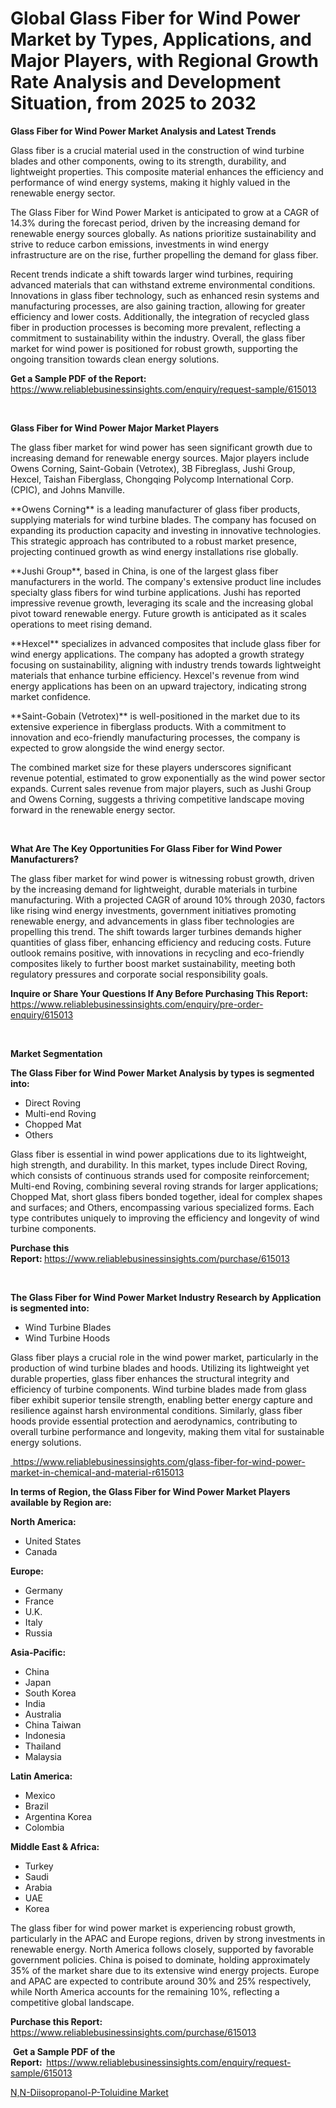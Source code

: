 <p><h1>Global Glass Fiber for Wind Power Market by Types, Applications, and Major Players, with Regional Growth Rate Analysis and Development Situation, from 2025 to 2032</h1></p><p><strong>Glass Fiber for Wind Power Market Analysis and Latest Trends</strong></p>
<p><p>Glass fiber is a crucial material used in the construction of wind turbine blades and other components, owing to its strength, durability, and lightweight properties. This composite material enhances the efficiency and performance of wind energy systems, making it highly valued in the renewable energy sector.</p><p>The Glass Fiber for Wind Power Market is anticipated to grow at a CAGR of 14.3% during the forecast period, driven by the increasing demand for renewable energy sources globally. As nations prioritize sustainability and strive to reduce carbon emissions, investments in wind energy infrastructure are on the rise, further propelling the demand for glass fiber.</p><p>Recent trends indicate a shift towards larger wind turbines, requiring advanced materials that can withstand extreme environmental conditions. Innovations in glass fiber technology, such as enhanced resin systems and manufacturing processes, are also gaining traction, allowing for greater efficiency and lower costs. Additionally, the integration of recycled glass fiber in production processes is becoming more prevalent, reflecting a commitment to sustainability within the industry. Overall, the glass fiber market for wind power is positioned for robust growth, supporting the ongoing transition towards clean energy solutions.</p></p>
<p><strong>Get a Sample PDF of the Report:&nbsp;</strong> <a href="https://www.reliablebusinessinsights.com/enquiry/request-sample/615013?utm_campaign=3568&utm_medium=2&utm_source=Github&utm_content=ia&utm_term=24032025&utm_id=glass-fiber-for-wind-power">https://www.reliablebusinessinsights.com/enquiry/request-sample/615013</a></p>
<p>&nbsp;</p>
<p><strong>Glass Fiber for Wind Power Major Market Players</strong></p>
<p><p>The glass fiber market for wind power has seen significant growth due to increasing demand for renewable energy sources. Major players include Owens Corning, Saint-Gobain (Vetrotex), 3B Fibreglass, Jushi Group, Hexcel, Taishan Fiberglass, Chongqing Polycomp International Corp. (CPIC), and Johns Manville.</p><p>**Owens Corning** is a leading manufacturer of glass fiber products, supplying materials for wind turbine blades. The company has focused on expanding its production capacity and investing in innovative technologies. This strategic approach has contributed to a robust market presence, projecting continued growth as wind energy installations rise globally.</p><p>**Jushi Group**, based in China, is one of the largest glass fiber manufacturers in the world. The company's extensive product line includes specialty glass fibers for wind turbine applications. Jushi has reported impressive revenue growth, leveraging its scale and the increasing global pivot toward renewable energy. Future growth is anticipated as it scales operations to meet rising demand.</p><p>**Hexcel** specializes in advanced composites that include glass fiber for wind energy applications. The company has adopted a growth strategy focusing on sustainability, aligning with industry trends towards lightweight materials that enhance turbine efficiency. Hexcel's revenue from wind energy applications has been on an upward trajectory, indicating strong market confidence.</p><p>**Saint-Gobain (Vetrotex)** is well-positioned in the market due to its extensive experience in fiberglass products. With a commitment to innovation and eco-friendly manufacturing processes, the company is expected to grow alongside the wind energy sector.</p><p>The combined market size for these players underscores significant revenue potential, estimated to grow exponentially as the wind power sector expands. Current sales revenue from major players, such as Jushi Group and Owens Corning, suggests a thriving competitive landscape moving forward in the renewable energy sector.</p></p>
<p>&nbsp;</p>
<p><strong>What Are The Key Opportunities For Glass Fiber for Wind Power Manufacturers?</strong></p>
<p><p>The glass fiber market for wind power is witnessing robust growth, driven by the increasing demand for lightweight, durable materials in turbine manufacturing. With a projected CAGR of around 10% through 2030, factors like rising wind energy investments, government initiatives promoting renewable energy, and advancements in glass fiber technologies are propelling this trend. The shift towards larger turbines demands higher quantities of glass fiber, enhancing efficiency and reducing costs. Future outlook remains positive, with innovations in recycling and eco-friendly composites likely to further boost market sustainability, meeting both regulatory pressures and corporate social responsibility goals.</p></p>
<p><strong>Inquire or Share Your Questions If Any Before Purchasing This Report:</strong> <a href="https://www.reliablebusinessinsights.com/enquiry/pre-order-enquiry/615013?utm_campaign=3568&utm_medium=2&utm_source=Github&utm_content=ia&utm_term=24032025&utm_id=glass-fiber-for-wind-power">https://www.reliablebusinessinsights.com/enquiry/pre-order-enquiry/615013</a></p>
<p>&nbsp;</p>
<p><strong>Market Segmentation</strong></p>
<p><strong>The Glass Fiber for Wind Power Market Analysis by types is segmented into:</strong></p>
<p><ul><li>Direct Roving</li><li>Multi-end Roving</li><li>Chopped Mat</li><li>Others</li></ul></p>
<p><p>Glass fiber is essential in wind power applications due to its lightweight, high strength, and durability. In this market, types include Direct Roving, which consists of continuous strands used for composite reinforcement; Multi-end Roving, combining several roving strands for larger applications; Chopped Mat, short glass fibers bonded together, ideal for complex shapes and surfaces; and Others, encompassing various specialized forms. Each type contributes uniquely to improving the efficiency and longevity of wind turbine components.</p></p>
<p><strong>Purchase this Report:&nbsp;</strong><a href="https://www.reliablebusinessinsights.com/purchase/615013?utm_campaign=3568&utm_medium=2&utm_source=Github&utm_content=ia&utm_term=24032025&utm_id=glass-fiber-for-wind-power">https://www.reliablebusinessinsights.com/purchase/615013</a></p>
<p>&nbsp;</p>
<p><strong>The Glass Fiber for Wind Power Market Industry Research by Application is segmented into:</strong></p>
<p><ul><li>Wind Turbine Blades</li><li>Wind Turbine Hoods</li></ul></p>
<p><p>Glass fiber plays a crucial role in the wind power market, particularly in the production of wind turbine blades and hoods. Utilizing its lightweight yet durable properties, glass fiber enhances the structural integrity and efficiency of turbine components. Wind turbine blades made from glass fiber exhibit superior tensile strength, enabling better energy capture and resilience against harsh environmental conditions. Similarly, glass fiber hoods provide essential protection and aerodynamics, contributing to overall turbine performance and longevity, making them vital for sustainable energy solutions.</p></p>
<p><a href="https://www.reliablebusinessinsights.com/glass-fiber-for-wind-power-market-in-chemical-and-material-r615013?utm_campaign=3568&utm_medium=2&utm_source=Github&utm_content=ia&utm_term=24032025&utm_id=glass-fiber-for-wind-power">&nbsp;https://www.reliablebusinessinsights.com/glass-fiber-for-wind-power-market-in-chemical-and-material-r615013</a></p>
<p><strong>In terms of Region, the Glass Fiber for Wind Power Market Players available by Region are:</strong></p>
<p>
    <p> <strong> North America: </strong>
        <ul>
            <li>United States</li>
            <li>Canada</li>
        </ul>
        </p> 
    <p> <strong> Europe: </strong>
        <ul>
            <li>Germany</li>
            <li>France</li>
            <li>U.K.</li>
            <li>Italy</li>
            <li>Russia</li>
        </ul>
        </p> 
    <p> <strong> Asia-Pacific: </strong>
        <ul>
            <li>China</li>
            <li>Japan</li>
            <li>South Korea</li>
            <li>India</li>
            <li>Australia</li>
            <li>China Taiwan</li>
            <li>Indonesia</li>
            <li>Thailand</li>
            <li>Malaysia</li>
        </ul>
        </p> 
    <p> <strong> Latin America: </strong>
        <ul>
            <li>Mexico</li>
            <li>Brazil</li>
            <li>Argentina Korea</li>
            <li>Colombia</li>
        </ul>
        </p> 
    <p> <strong> Middle East & Africa: </strong>
        <ul>
            <li>Turkey</li>
            <li>Saudi</li>
            <li>Arabia</li>
            <li>UAE</li>
            <li>Korea</li>
        </ul>
    </p>
    </p>
<p><p>The glass fiber for wind power market is experiencing robust growth, particularly in the APAC and Europe regions, driven by strong investments in renewable energy. North America follows closely, supported by favorable government policies. China is poised to dominate, holding approximately 35% of the market share due to its extensive wind energy projects. Europe and APAC are expected to contribute around 30% and 25% respectively, while North America accounts for the remaining 10%, reflecting a competitive global landscape.</p></p>
<p><strong>Purchase this Report: </strong><a href="https://www.reliablebusinessinsights.com/purchase/615013?utm_campaign=3568&utm_medium=2&utm_source=Github&utm_content=ia&utm_term=24032025&utm_id=glass-fiber-for-wind-power">https://www.reliablebusinessinsights.com/purchase/615013</a></p>
<p>&nbsp;<strong>Get a Sample PDF of the Report:&nbsp;&nbsp;</strong><a href="https://www.reliablebusinessinsights.com/enquiry/request-sample/615013?utm_campaign=3568&utm_medium=2&utm_source=Github&utm_content=ia&utm_term=24032025&utm_id=glass-fiber-for-wind-power">https://www.reliablebusinessinsights.com/enquiry/request-sample/615013</a></p>
<p><strong></strong></p>
<p><p><a href="https://github.com/weisonmanych/Market-Research-Report-List-1/blob/main/nn-diisopropanol-p-toluidine-market.md?utm_campaign=3568&utm_medium=2&utm_source=Github&utm_content=ia&utm_term=24032025&utm_id=glass-fiber-for-wind-power">N,N-Diisopropanol-P-Toluidine Market</a></p></p>